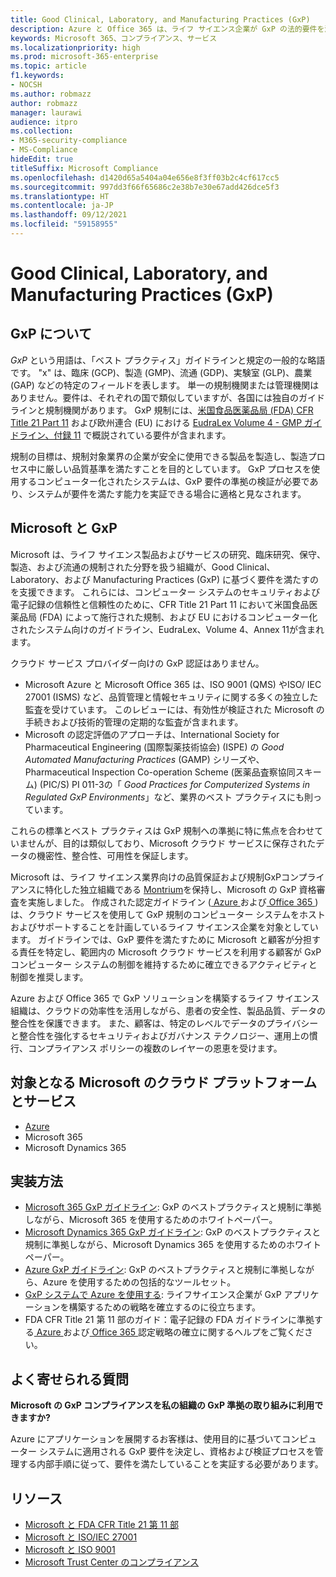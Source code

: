 ```yaml
---
title: Good Clinical, Laboratory, and Manufacturing Practices (GxP)
description: Azure と Office 365 は、ライフ サイエンス企業が GxP の法的要件を満たすのに役立ちます。
keywords: Microsoft 365、コンプライアンス、サービス
ms.localizationpriority: high
ms.prod: microsoft-365-enterprise
ms.topic: article
f1.keywords:
- NOCSH
ms.author: robmazz
author: robmazz
manager: laurawi
audience: itpro
ms.collection:
- M365-security-compliance
- MS-Compliance
hideEdit: true
titleSuffix: Microsoft Compliance
ms.openlocfilehash: d1420d65a5404a04e656e8f3ff03b2c4cf617cc5
ms.sourcegitcommit: 997dd3f66f65686c2e38b7e30e67add426dce5f3
ms.translationtype: HT
ms.contentlocale: ja-JP
ms.lasthandoff: 09/12/2021
ms.locfileid: "59158955"
---
```

# <a name="good-clinical-laboratory-and-manufacturing-practices-gxp"></a>Good Clinical, Laboratory, and Manufacturing Practices (GxP)

## <a name="about-gxp"></a>GxP について

*GxP* という用語は、「ベスト プラクティス」ガイドラインと規定の一般的な略語です。 "x" は、臨床 (GCP)、製造 (GMP)、流通 (GDP)、実験室 (GLP)、農業 (GAP) などの特定のフィールドを表します。 単一の規制機関または管理機関はありません。要件は、それぞれの国で類似していますが、各国には独自のガイドラインと規制機関があります。 GxP 規制には、[米国食品医薬品局 (FDA) CFR Title 21 Part 11](https://aka.ms/FDA-CFR) および欧州連合 (EU) における [EudraLex Volume 4 - GMP ガイドライン、付録 11](https://ec.europa.eu/health/documents/eudralex/vol-4_en) で概説されている要件が含まれます。

規制の目標は、規制対象業界の企業が安全に使用できる製品を製造し、製造プロセス中に厳しい品質基準を満たすことを目的としています。 GxP プロセスを使用するコンピューター化されたシステムは、GxP 要件の準拠の検証が必要であり、システムが要件を満たす能力を実証できる場合に適格と見なされます。

## <a name="microsoft-and-gxp"></a>Microsoft と GxP

Microsoft は、ライフ サイエンス製品およびサービスの研究、臨床研究、保守、製造、および流通の規制された分野を扱う組織が、Good Clinical、Laboratory、および Manufacturing Practices (GxP) に基づく要件を満たすのを支援できます。 これらには、コンピューター システムのセキュリティおよび電子記録の信頼性と信頼性のために、CFR Title 21 Part 11 において米国食品医薬品局 (FDA) によって施行された規制、および EU におけるコンピューター化されたシステム向けのガイドライン、EudraLex、Volume 4、Annex 11が含まれます。

クラウド サービス プロバイダー向けの GxP 認証はありません。

- Microsoft Azure と Microsoft Office 365 は、ISO 9001 (QMS) やISO/ IEC 27001 (ISMS) など、品質管理と情報セキュリティに関する多くの独立した監査を受けています。 このレビューには、有効性が検証された Microsoft の手続きおよび技術的管理の定期的な監査が含まれます。
- Microsoft の認定評価のアプローチは、International Society for Pharmaceutical Engineering (国際製薬技術協会) (ISPE) の *Good Automated Manufacturing Practices* (GAMP) シリーズや、Pharmaceutical Inspection Co-operation Scheme (医薬品査察協同スキーム) (PIC/S) PI 011-3の「 *Good Practices for Computerized Systems in Regulated GxP Environments*」など、業界のベスト プラクティスにも則っています。

これらの標準とベスト プラクティスは GxP 規制への準拠に特に焦点を合わせていませんが、目的は類似しており、Microsoft クラウド サービスに保存されたデータの機密性、整合性、可用性を保証します。

Microsoft は、ライフ サイエンス業界向けの品質保証および規制GxPコンプライアンスに特化した独立組織である [Montrium](https://www.montrium.com/)を保持し、Microsoft の GxP 資格審査を実施しました。 作成された認定ガイドライン ([ Azure ](https://aka.ms/gxpcompliance)および[ Office 365 ](https://aka.ms/o365-qualification-guideline)) は、クラウド サービスを使用して GxP 規制のコンピューター システムをホストおよびサポートすることを計画しているライフ サイエンス企業を対象としています。 ガイドラインでは、GxP 要件を満たすために Microsoft と顧客が分担する責任を特定し、範囲内の Microsoft クラウド サービスを利用する顧客が GxP コンピューター システムの制御を維持するために確立できるアクティビティと制御を推奨します。

Azure および Office 365 で GxP ソリューションを構築するライフ サイエンス組織は、クラウドの効率性を活用しながら、患者の安全性、製品品質、データの整合性を保護できます。 また、顧客は、特定のレベルでデータのプライバシーと整合性を強化するセキュリティおよびガバナンス テクノロジー、運用上の慣行、コンプライアンス ポリシーの複数のレイヤーの恩恵を受けます。

## <a name="microsoft-in-scope-cloud-platforms--services"></a>対象となる Microsoft のクラウド プラットフォームとサービス

- [Azure](https://aka.ms/AzureCompliance)
- Microsoft 365
- Microsoft Dynamics 365

## <a name="how-to-implement"></a>実装方法

- [Microsoft 365 GxP ガイドライン](../downloads/microsoft-365-gxp-guidelines-july-2020.pdf): GxP のベストプラクティスと規制に準拠しながら、Microsoft 365 を使用するためのホワイトペーパー。
- [Microsoft Dynamics 365 GxP ガイドライン](https://servicetrust.microsoft.com/ViewPage/MSComplianceGuide?command=Download&downloadType=Document&downloadId=fb579b09-0874-4197-a97e-a25992383482&docTab=4ce99610-c9c0-11e7-8c2c-f908a777fa4d_Compliance_Guides): GxP のベストプラクティスと規制に準拠しながら、Microsoft Dynamics 365 を使用するためのホワイトペーパー。
- [Azure GxP ガイドライン](https://aka.ms/gxpcompliance): GxP のベストプラクティスと規制に準拠しながら、Azure を使用するための包括的なツールセット。
- [GxP システムで Azure を使用する](https://aka.ms/GXP-Azure-Strategies): ライフサイエンス企業が GxP アプリケーションを構築するための戦略を確立するのに役立ちます。
- FDA CFR Title 21 第 11 部のガイド：電子記録の FDA ガイドラインに準拠する[ Azure ](https://aka.ms/Azure-FDA-Guidelines)および[ Office 365 ](https://aka.ms/o365-qualification-guideline)認定戦略の確立に関するヘルプをご覧ください。

## <a name="frequently-asked-questions"></a>よく寄せられる質問

**Microsoft の GxP コンプライアンスを私の組織の GxP 準拠の取り組みに利用できますか?**

Azure にアプリケーションを展開するお客様は、使用目的に基づいてコンピューター システムに適用される GxP 要件を決定し、資格および検証プロセスを管理する内部手順に従って、要件を満たしていることを実証する必要があります。

## <a name="resources"></a>リソース

- [Microsoft と FDA CFR Title 21 第 11 部](offering-fda-cfr-title-21-part-11.md)
- [Microsoft と ISO/IEC 27001](offering-iso-27001.md)
- [Microsoft と ISO 9001](offering-iso-9001.md)
- [Microsoft Trust Center のコンプライアンス](https://www.microsoft.com/trust-center/compliance/compliance-overview)
